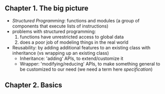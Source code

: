 ## Chapter 1. The big picture
- _Structured Programming_: functions and modules (a group of components that execute lists of instructions)
- problems with structured programming:
  1. functions have unrestricted access to global data
  2. does a poor job of modeling things in the real world
- Reusability: by adding additional features to an existing class with inheritance (vs wrapping up an existing class)
  - Inheritance: 'adding' APIs, to extend/customize it
  - Wrapper: 'modifying/reducing' APIs, to make something general to be customized to our need (we need a term here _specification_)

## Chapter 2. Basics
